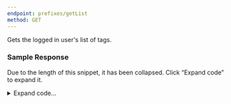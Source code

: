 ```yaml
---
endpoint: prefixes/getList
method: GET
---
```


Gets the logged in user's list of tags.

### Sample Response
Due to the length of this snippet, it has been collapsed. Click “Expand code” to expand it.

<details>
<summary>Expand code...</summary>
<pre><code class="json">
{
	"status": "ok",
	"prefixes": [
		{
			"id": -1,
			"background": "4C6C9B",
			"color": "FFFFFF",
			"words": [
				"HW",
				"Read",
				"Reading"
			],
			"timedEvent": false,
			"default": true
		},
		{
			"id": -1,
			"background": "9ACD32",
			"color": "FFFFFF",
			"words": [
				"Project"
			],
			"timedEvent": false,
			"default": true
		},
		{
			"id": -1,
			"background": "C3A528",
			"color": "FFFFFF",
			"words": [
				"Report",
				"Essay",
				"Paper",
				"Write"
			],
			"timedEvent": false,
			"default": true
		},
		{
			"id": -1,
			"background": "FFA500",
			"color": "FFFFFF",
			"words": [
				"Quiz",
				"PopQuiz",
				"GradedHW",
				"GradedHomework"
			],
			"timedEvent": false,
			"default": true
		},
		{
			"id": -1,
			"background": "DC143C",
			"color": "FFFFFF",
			"words": [
				"Test",
				"Final",
				"Exam",
				"Midterm",
				"Ahh"
			],
			"timedEvent": false,
			"default": true
		},
		{
			"id": -1,
			"background": "2AC0F1",
			"color": "FFFFFF",
			"words": [
				"ICA",
				"FieldTrip",
				"Thingy"
			],
			"timedEvent": false,
			"default": true
		},
		{
			"id": -1,
			"background": "2AF15E",
			"color": "FFFFFF",
			"words": [
				"Lab",
				"BookALab",
				"BookLab",
				"Study",
				"Memorize"
			],
			"timedEvent": true,
			"default": true
		},
		{
			"id": -1,
			"background": "003DAD",
			"color": "FFFFFF",
			"words": [
				"DocID"
			],
			"timedEvent": false,
			"default": true
		},
		{
			"id": -1,
			"background": "000000",
			"color": "00FF00",
			"words": [
				"Trojun",
				"Hex"
			],
			"timedEvent": false,
			"default": true
		},
		{
			"id": -1,
			"background": "5000BC",
			"color": "FFFFFF",
			"words": [
				"OptionalHW",
				"Challenge"
			],
			"timedEvent": false,
			"default": true
		},
		{
			"id": -1,
			"background": "000099",
			"color": "FFFFFF",
			"words": [
				"Presentation",
				"Prez"
			],
			"timedEvent": false,
			"default": true
		},
		{
			"id": -1,
			"background": "123456",
			"color": "FFFFFF",
			"words": [
				"BuildSession",
				"Build"
			],
			"timedEvent": true,
			"default": true
		},
		{
			"id": -1,
			"background": "5A1B87",
			"color": "FFFFFF",
			"words": [
				"Meeting",
				"Meet"
			],
			"timedEvent": true,
			"default": true
		},
		{
			"id": -1,
			"background": "01B501",
			"color": "FFFFFF",
			"words": [
				"Begin",
				"Start",
				"Do"
			],
			"timedEvent": true,
			"default": true
		},
		{
			"id": -1,
			"background": "E34000",
			"color": "FFFFFF",
			"words": [
				"Apply",
				"Application",
				"Deadline"
			],
			"timedEvent": false,
			"default": true
		},
		{
			"id": 1,
			"background": "FF4086",
			"color": "FFFFFF",
			"words": [
				"SATPrep"
			],
			"timedEvent": false,
			"default": false
		},
		{
			"id": 2,
			"background": "4d4d4d",
			"color": "000000",
			"words": [
				"Hospital"
			],
			"timedEvent": false,
			"default": false
		}
	],
	"fallbackBackground": "FFD3BD",
	"fallbac
</code></pre>
</details>